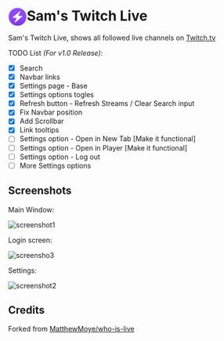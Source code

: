 # <img src="src/assets/icons/icon-48.png" width="38" align="left" /> Sam's Twitch Live

Sam's Twitch Live, shows all followed live channels on [Twitch.tv](https://twitch.tv)


TODO List _(For v1.0 Release)_:

- [x] Search
- [x] Navbar links
- [x] Settings page - Base
- [x] Settings options togles
- [x] Refresh button - Refresh Streams / Clear Search input
- [x] Fix Navbar position
- [x] Add Scrollbar
- [x] Link tooltips
- [ ] Settings option - Open in New Tab [Make it functional]
- [ ] Settings option - Open in Player [Make it functional]
- [ ] Settings option - Log out
- [ ] More Settings options

## Screenshots

Main Window:

![screenshot1](https://i.imgur.com/dqpNDsp.png)

Login screen:

![screensho3](https://i.imgur.com/56Dc0uL.png)

Settings:

![screenshot2](https://i.imgur.com/uvLcuzS.png)

## Credits

Forked from [MatthewMoye/who-is-live](https://github.com/MatthewMoye/who-is-live)
